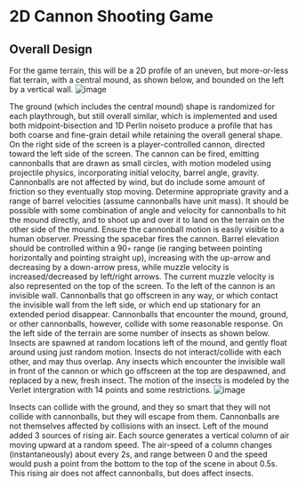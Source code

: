 # 2D Cannon Shooting Game
## Overall Design
For the game terrain, this will be a 2D profile of an uneven, but more-or-less flat terrain, with a central mound, as shown below, and bounded on the left by a vertical wall.
![image](https://user-images.githubusercontent.com/68981504/148133772-20c50e71-43a8-40cf-8d27-6be130307937.png)

The ground (which includes the central mound) shape is randomized for each playthrough, but still overall similar, which is implemented and used both midpoint-bisection and 1D Perlin noiseto produce a profile that has both coarse and fine-grain detail while retaining the overall general shape.
On the right side of the screen is a player-controlled cannon, directed toward the left side of the screen. The cannon can be fired, emitting cannonballs that are drawn as small circles, with motion modeled using projectile physics, incorporating initial velocity, barrel angle, gravity. Cannonballs are not affected by wind,  but do include some amount of friction so they eventually stop moving.
Determine appropriate gravity and a range of barrel velocities (assume cannonballs have unit mass). It should be possible with some combination of angle and velocity for cannonballs to hit the mound directly, and to shoot up and over it to land on the terrain on the other side of the mound. Ensure the cannonball motion is easily visible to a human observer.
Pressing the spacebar fires the cannon. Barrel elevation should be controlled within a 90◦ range (ie ranging between pointing horizontally and pointing straight up), increasing with the up-arrow and decreasing by a down-arrow press, while muzzle velocity is increased/decreased by left/right arrows. The current muzzle velocity is also represented on the top of the screen.
To the left of the cannon is an invisible wall. Cannonballs that go offscreen in any way, or which contact the invisible wall from the left side, or which end up stationary for an extended period disappear. Cannonballs that encounter the mound, ground, or other cannonballs, however, collide with some reasonable response. 
On the left side of the terrain are some number of insects as shown below. Insects are spawned at random locations left of the mound, and gently float around using just random motion. Insects do not interact/collide with each other, and may thus overlap. Any insects which encounter the invisible wall in front of the cannon or which go offscreen at the top are despawned, and replaced by a new, fresh insect. The motion of the insects is modeled by the Verlet intergration with 14 points and some restrictions.
![image](https://user-images.githubusercontent.com/68981504/148134213-5a9c27c4-c597-4659-9cb9-ec1fcec4faf3.png)

Insects can collide with the ground, and they so smart that they will not collide with cannonballs, but they will escape from them. Cannonballs are not themselves affected by collisions with an insect.
Left of the mound added 3 sources of rising air. Each source generates a vertical column of air moving upward at a random speed. The air-speed of a column changes (instantaneously) about every 2s, and range between 0 and the speed would push a point from the bottom to the top of the scene in about 0.5s. This rising air does not affect cannonballs, but does affect insects.
